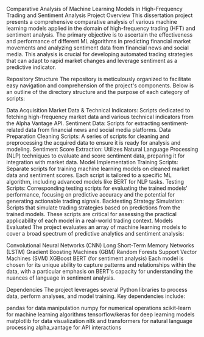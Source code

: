 Comparative Analysis of Machine Learning Models in High-Frequency Trading and Sentiment Analysis
Project Overview
This dissertation project presents a comprehensive comparative analysis of various machine learning models applied in the domain of high-frequency trading (HFT) and sentiment analysis. The primary objective is to ascertain the effectiveness and performance of different ML algorithms in predicting financial market movements and analyzing sentiment data from financial news and social media. This analysis is crucial for developing automated trading strategies that can adapt to rapid market changes and leverage sentiment as a predictive indicator.

Repository Structure
The repository is meticulously organized to facilitate easy navigation and comprehension of the project's components. Below is an outline of the directory structure and the purpose of each category of scripts:

Data Acquisition
Market Data & Technical Indicators: Scripts dedicated to fetching high-frequency market data and various technical indicators from the Alpha Vantage API.
Sentiment Data: Scripts for extracting sentiment-related data from financial news and social media platforms.
Data Preparation
Cleaning Scripts: A series of scripts for cleaning and preprocessing the acquired data to ensure it is ready for analysis and modeling.
Sentiment Score Extraction: Utilizes Natural Language Processing (NLP) techniques to evaluate and score sentiment data, preparing it for integration with market data.
Model Implementation
Training Scripts: Separate scripts for training machine learning models on cleaned market data and sentiment scores. Each script is tailored to a specific ML algorithm, including advanced models like BERT for NLP tasks.
Testing Scripts: Corresponding testing scripts for evaluating the trained models' performance, focusing on predictive accuracy and the potential for generating actionable trading signals.
Backtesting
Strategy Simulation: Scripts that simulate trading strategies based on predictions from the trained models. These scripts are critical for assessing the practical applicability of each model in a real-world trading context.
Models Evaluated
The project evaluates an array of machine learning models to cover a broad spectrum of predictive analytics and sentiment analysis:

Convolutional Neural Networks (CNN)
Long Short-Term Memory Networks (LSTM)
Gradient Boosting Machines (GBM)
Random Forests
Support Vector Machines (SVM)
XGBoost
BERT (for sentiment analysis)
Each model is chosen for its unique ability to capture patterns and relationships within the data, with a particular emphasis on BERT's capacity for understanding the nuances of language in sentiment analysis.

Dependencies
The project leverages several Python libraries to process data, perform analyses, and model training. Key dependencies include:

pandas for data manipulation
numpy for numerical operations
scikit-learn for machine learning algorithms
tensorflow/keras for deep learning models
matplotlib for data visualization
nltk and transformers for natural language processing
alpha_vantage for API interactions
